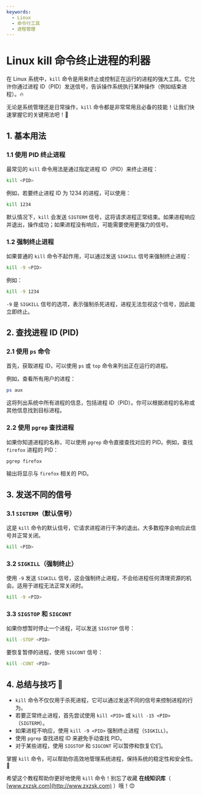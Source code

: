 ```yaml
---
keywords:
  - Linux
  - 命令行工具
  - 进程管理 
---
```


# Linux kill 命令终止进程的利器 

在 Linux 系统中，`kill` 命令是用来终止或控制正在运行的进程的强大工具。它允许你通过进程 ID（PID）发送信号，告诉操作系统执行某种操作（例如结束进程）。🔥

无论是系统管理还是日常操作，`kill` 命令都是非常常用且必备的技能！让我们快速掌握它的关键用法吧！🚀

## 1. 基本用法

### 1.1 使用 PID 终止进程

最常见的 `kill` 命令用法是通过指定进程 ID（PID）来终止进程：

```bash
kill <PID>
```

例如，若要终止进程 ID 为 1234 的进程，可以使用：

```bash
kill 1234
```

默认情况下，`kill` 会发送 `SIGTERM` 信号，这将请求进程正常结束。如果进程响应并退出，操作成功；如果进程没有响应，可能需要使用更强力的信号。

### 1.2 强制终止进程

如果普通的 `kill` 命令不起作用，可以通过发送 `SIGKILL` 信号来强制终止进程：

```bash
kill -9 <PID>
```

例如：

```bash
kill -9 1234
```

`-9` 是 `SIGKILL` 信号的选项，表示强制杀死进程，进程无法忽视这个信号，因此能立即终止。

## 2. 查找进程 ID (PID)

### 2.1 使用 `ps` 命令

首先，获取进程 ID，可以使用 `ps` 或 `top` 命令来列出正在运行的进程。

例如，查看所有用户的进程：

```bash
ps aux
```

这将列出系统中所有进程的信息，包括进程 ID（PID）。你可以根据进程的名称或其他信息找到目标进程。

### 2.2 使用 `pgrep` 查找进程

如果你知道进程的名称，可以使用 `pgrep` 命令直接查找对应的 PID。例如，查找 `firefox` 进程的 PID：

```bash
pgrep firefox
```

输出将显示与 `firefox` 相关的 PID。

## 3. 发送不同的信号

### 3.1 `SIGTERM`（默认信号）

这是 `kill` 命令的默认信号，它请求进程进行干净的退出。大多数程序会响应此信号并正常关闭。

```bash
kill <PID>
```

### 3.2 `SIGKILL`（强制终止）

使用 `-9` 发送 `SIGKILL` 信号，这会强制终止进程，不会给进程任何清理资源的机会。适用于进程无法正常关闭时。

```bash
kill -9 <PID>
```

### 3.3 `SIGSTOP` 和 `SIGCONT`

如果你想暂时停止一个进程，可以发送 `SIGSTOP` 信号：

```bash
kill -STOP <PID>
```

要恢复暂停的进程，使用 `SIGCONT` 信号：

```bash
kill -CONT <PID>
```

## 4. 总结与技巧 🌟

- `kill` 命令不仅仅用于杀死进程，它可以通过发送不同的信号来控制进程的行为。
- 若要正常终止进程，首先尝试使用 `kill <PID>` 或 `kill -15 <PID>`（`SIGTERM`）。
- 如果进程不响应，使用 `kill -9 <PID>` 强制终止进程（`SIGKILL`）。
- 使用 `pgrep` 查找进程 ID 来避免手动查找 PID。
- 对于某些进程，使用 `SIGSTOP` 和 `SIGCONT` 可以暂停和恢复它们。

掌握 `kill` 命令，可以帮助你高效地管理系统进程，保持系统的稳定性和安全性。🎯

希望这个教程帮助你更好地使用 `kill` 命令！别忘了收藏 **在线知识库**（ [www.zxzsk.com](http://www.zxzsk.com) ）哦！😊